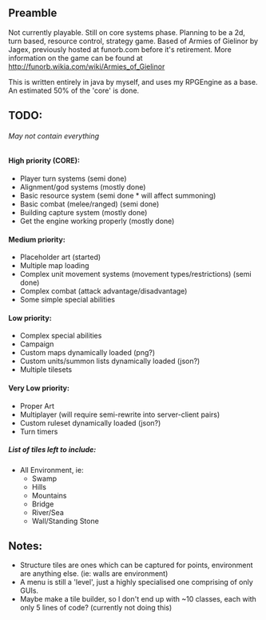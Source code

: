 ## Preamble
Not currently playable. Still on core systems phase.
Planning to be a 2d, turn based, resource control, strategy game. Based of Armies of Gielinor by Jagex, previously hosted at funorb.com before it's retirement. More information on the game can be found at http://funorb.wikia.com/wiki/Armies_of_Gielinor

This is written entirely in java by myself, and uses my RPGEngine as a base.
An estimated 50% of the 'core' is done.

## TODO:
###### May not contain everything
#### High priority (CORE):
- Player turn systems				(semi done)
- Alignment/god systems     		(mostly done)
- Basic resource system				(semi done * will affect summoning)
- Basic combat (melee/ranged)		(semi done)
- Building capture system			(mostly done)
- Get the engine working properly	(mostly done)

#### Medium priority:
- Placeholder art				(started)
- Multiple map loading
- Complex unit movement systems (movement types/restrictions)	(semi done)
- Complex combat (attack advantage/disadvantage)
- Some simple special abilities

#### Low priority:
- Complex special abilities
- Campaign
- Custom maps dynamically loaded (png?)
- Custom units/summon lists dynamically loaded (json?)
- Multiple tilesets

#### Very Low priority:
- Proper Art
- Multiplayer (will require semi-rewrite into server-client pairs)
- Custom ruleset dynamically loaded (json?)
- Turn timers



##### List of tiles left to include:
   
- All Environment, ie:
   - Swamp
   - Hills
   - Mountains
   - Bridge
   - River/Sea
   - Wall/Standing Stone


## Notes:
- Structure tiles are ones which can be captured for points, environment are anything else. (ie: walls are environment)
- A menu is still a 'level', just a highly specialised one comprising of only GUIs.
- Maybe make a tile builder, so I don't end up with ~10 classes, each with only 5 lines of code? (currently not doing this)